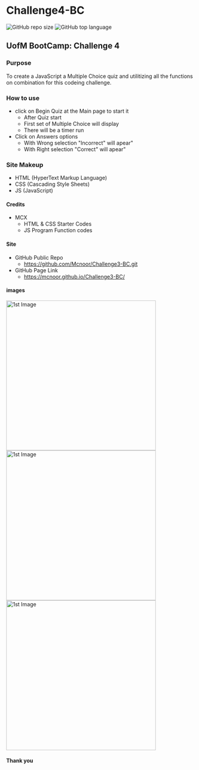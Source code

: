 # Challenge4-BC

![GitHub repo size](https://img.shields.io/github/repo-size/Mcnoor/Challenge4-BC)
![GitHub top language](https://img.shields.io/github/languages/top/Mcnoor/Challenge4-BC)

## UofM BootCamp: Challenge 4

### Purpose

To create a JavaScript a Multiple Choice quiz and utilitizing all the functions on combination for this codeing challenge. 

### How to use

- click on Begin Quiz at the Main page to start it
  - After Quiz start
  - First set of Multiple Choice will display
  - There will be a timer run
- Click on Answers options 
  - With Wrong selection "Incorrect" will apear"
  - With Right selection "Correct" will apear"

### Site Makeup

- HTML (HyperText Markup Language)
- CSS (Cascading Style Sheets)
- JS (JavaScript)

#### Credits

- MCX
  - HTML & CSS Starter Codes
  - JS Program Function codes

#### Site

- GitHub Public Repo
  - https://github.com/Mcnoor/Challenge3-BC.git
- GitHub Page Link
  - https://mcnoor.github.io/Challenge3-BC/

#### images

<img width="400" alt=" 1st Image" src="https://raw.githubusercontent.com/Mcnoor/Challenge3-BC/main/Images/1%20Start.png">

<img width="400" alt=" 1st Image" src="https://raw.githubusercontent.com/Mcnoor/Challenge3-BC/main/Images/2%20Mid.png">

<img width="400" alt=" 1st Image" src="https://raw.githubusercontent.com/Mcnoor/Challenge3-BC/main/Images/3%20Final.png">

#### Thank you
